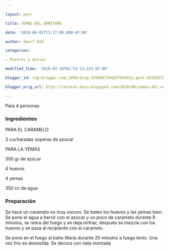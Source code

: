 ```yaml
---

layout: post

title: YEMAS DEL ERMITAÑO

date: '2010-06-01T11:17:00.000-07:00'

author: Smurf Dad

categories:

- Postres y dulces

modified_time: '2016-03-16T01:53:14.223-07:00'

blogger_id: tag:blogger.com,1999:blog-5299957599287034512.post-6520523235534910414

blogger_orig_url: http://recetas-desa.blogspot.com/2010/06/yemas-del-ermitano.html

---
```


Para 4 personas.

<h3>Ingredientes</h3>

PARA EL CARAMELO

3 cucharadas soperas de azúcar

PARA LA YEMAS

300 gr de azúcar

4 huevos

4 yemas

350 cc de agua

<h3>Preparación</h3>

Se hace un caramelo no muy oscuro. Se baten los huevos y las yemas bien. Se pone el agua a hervir con el azúcar y un poco de caramelo durante 8 minutos, se retira del fuego y se deja enfriar, después se mezcla con los huevos y se pasa al recipiente con el caramelo.

Se pone en el fuego al baño María durante 20 minutos a fuego lento. Una vez frío se desmolda. Se decora con nata montada